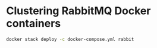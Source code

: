# Clustering RabbitMQ Docker containers

```bash
docker stack deploy -c docker-compose.yml rabbit
```
